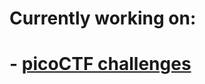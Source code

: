 # Currently working on:
# - **[picoCTF challenges](https://github.com/Atomowyy/picoCTF-writeup)**


<!--
**Atomowyy/Atomowyy** is a ✨ _special_ ✨ repository because its `README.md` (this file) appears on your GitHub profile.

Here are some ideas to get you started:

- 🔭 I’m currently working on ...
- 🌱 I’m currently learning ...
- 👯 I’m looking to collaborate on ...
- 🤔 I’m looking for help with ...
- 💬 Ask me about ...
- 📫 How to reach me: ...
- 😄 Pronouns: ...
- ⚡ Fun fact: ...

I'm wondering why have you downloaded this file, are you looking for something?
-->
